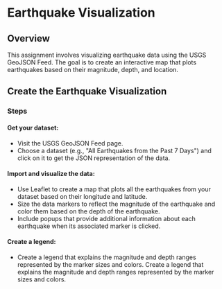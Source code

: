# Earthquake Visualization

## Overview

This assignment involves visualizing earthquake data using the USGS GeoJSON Feed. The goal is to create an interactive map that plots earthquakes based on their magnitude, depth, and location.

## Create the Earthquake Visualization

### Steps
#### Get your dataset:
* Visit the USGS GeoJSON Feed page.
* Choose a dataset (e.g., "All Earthquakes from the Past 7 Days") and click on it to get the JSON representation of the data.

#### Import and visualize the data:
* Use Leaflet to create a map that plots all the earthquakes from your dataset based on their longitude and latitude.
* Size the data markers to reflect the magnitude of the earthquake and color them based on the depth of the earthquake.
* Include popups that provide additional information about each earthquake when its associated marker is clicked.

#### Create a legend:
* Create a legend that explains the magnitude and depth ranges represented by the marker sizes and colors.
Create a legend that explains the magnitude and depth ranges represented by the marker sizes and colors.
